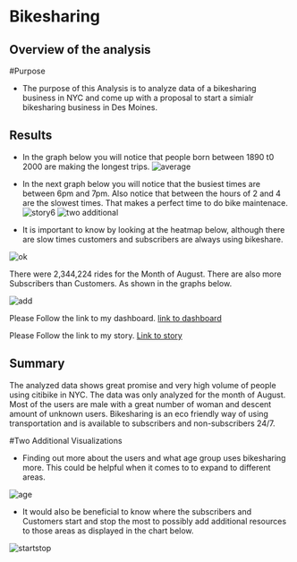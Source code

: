 # Bikesharing

## Overview of the analysis
#Purpose
- The purpose of this Analysis is to analyze data of a bikesharing business in NYC and come up with a proposal to start a simialr bikesharing business in Des Moines.

## Results
- In the graph below you will notice that people born between 1890 t0 2000 are making the longest trips.
![average](https://user-images.githubusercontent.com/96032255/163634784-f3c05e79-f805-43c8-91e2-ac0b10d34854.PNG)

- In the next graph below you will notice that the busiest times are between 6pm and 7pm. Also notice that between the hours of 2 and 4 are the slowest times. That makes a perfect time to do bike maintenace.
![story6](https://user-images.githubusercontent.com/96032255/163635156-ba739e79-1436-45ff-a4f3-16255921e0b4.PNG)
![two additional](https://user-images.githubusercontent.com/96032255/163648651-116b53e5-1288-4b1e-abcf-6b1c4a377c21.PNG)


- It is important to know by looking at the heatmap below, although there are slow times customers and subscribers are always using bikeshare.

![ok](https://user-images.githubusercontent.com/96032255/163635730-37294aa5-2d5a-42ff-b64d-947db70c5efd.PNG)

There were 2,344,224 rides for the Month of August. There are also more Subscribers than Customers. As shown in the graphs below. 

![add](https://user-images.githubusercontent.com/96032255/163649095-7ba2f3b8-4cb2-41cf-b30b-d16c463946c8.PNG)

Please Follow the link to my dashboard.
[link to dashboard](https://public.tableau.com/app/profile/kree.hembrick/viz/Bikesharing_16500565387620/TheOVerallPicture?publish=yes)

Please Follow the link to my story.
[Link to story](https://public.tableau.com/app/profile/kree.hembrick/viz/Bikesharingstory_16500629492230/Story1?publish=yes)
## Summary
The analyzed data shows great promise and very high volume of people using citibike in NYC. The data was only analyzed for the month of August. Most of the users are male with a great number of woman and descent amount of unknown users. Bikesharing is an eco friendly way of using transportation and is available to subscribers and non-subscribers 24/7.

#Two Additional Visualizations
- Finding out more about the users and what age group uses bikesharing more. This could be helpful when it comes to to expand to different areas.

![age](https://user-images.githubusercontent.com/96032255/163643376-0eb31c96-30fc-449c-be41-f5520eb7e11a.PNG)

- It would also be beneficial to know where the subscribers and Customers start and stop the most to possibly add additional resources to those areas as displayed in the chart below.

![startstop](https://user-images.githubusercontent.com/96032255/163648479-343685cd-064f-4d50-9974-eaae78e0da9e.PNG)
